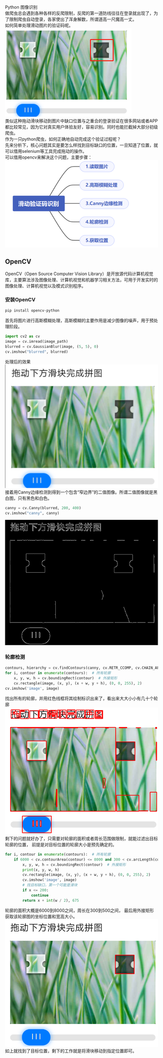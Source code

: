 Python 图像识别<br />做爬虫总会遇到各种各样的反爬限制，反爬的第一道防线往往在登录就出现了，为了限制爬虫自动登录，各家使出了浑身解数，所谓道高一尺魔高一丈。<br />如何简单处理滑动图片的验证码呢。<br />![](./img/1617074013191-bf310b4d-279e-4e98-921c-fc66050514c5.png)<br />类似这种拖动滑块移动到图片中缺口位置与之重合的登录验证在很多网站或者APP都比较常见，因为它对真实用户体验友好，容易识别。同时也能拦截掉大部分初级爬虫。<br />作为一只python爬虫，如何正确地自动完成这个验证过程呢？<br />先来分析下，核心问题其实是要怎么样找到目标缺口的位置，一旦知道了位置，就可以借用selenium等工具完成拖动的操作。<br />可以借用opencv来解决这个问题，主要步骤：<br />![](./img/1617074013242-16800a2d-3648-4b67-834a-3cf78acabdeb.png)
<a name="22BuZ"></a>
## OpenCV
OpenCV（Open Source Computer Vision Library）是开放源代码计算机视觉库，主要算法涉及图像处理、计算机视觉和机器学习相关方法，可用于开发实时的图像处理、计算机视觉以及模式识别程序。
<a name="9a2912c7"></a>
### 安装OpenCV
```bash
pip install opencv-python
```
首先将图片进行高斯模糊处理，高斯模糊的主要作用是减少图像的噪声，用于预处理阶段。
```python
import cv2 as cv
image = cv.imread(image_path)
blurred = cv.GaussianBlur(image, (5, 5), 0)
cv.imshow("blurred", blurred)
```
处理后的效果<br />![](./img/1617074013192-dac69a66-7670-4ae9-a1cf-52115b846cfb.png)<br />接着用Canny边缘检测到得到一个包含“窄边界”的二值图像。所谓二值图像就是黑白图，只有黑色和白色。
```python
canny = cv.Canny(blurred, 200, 400)
cv.imshow("canny", canny)
```
![](./img/1617074013276-f2d2b2c5-63a7-4a2e-9f04-3eeda5194966.png)
<a name="yF0tX"></a>
### 轮廓检测
```python
contours, hierarchy = cv.findContours(canny, cv.RETR_CCOMP, cv.CHAIN_APPROX_SIMPLE)
for i, contour in enumerate(contours):  # 所有轮廓
    x, y, w, h = cv.boundingRect(contour)  # 外接矩形
    cv.rectangle(image, (x, y), (x + w, y + h), (0, 0, 255), 2)
cv.imshow('image', image)
```
找出所有的轮廓，并用红色线框将其绘制标识出来了，看出来大大小小有几十个轮廓<br />![](./img/1617074013116-1d8e7afb-4176-49e5-9d8c-b4bc23ea2194.png)<br />剩下的问题就好办了，只需要对轮廓的面积或者周长范围做限制，就能过滤出目标轮廓的位置， 前提是对目标位置的轮廓大小是预先确定的。
```python
for i, contour in enumerate(contours):  # 所有轮廓
    if 6000 < cv.contourArea(contour) <= 8000 and 300 < cv.arcLength(contour, True) < 500:
        x, y, w, h = cv.boundingRect(contour)  # 外接矩形
        print(x, y, w, h)
        cv.rectangle(image, (x, y), (x + w, y + h), (0, 0, 255), 2)
        cv.imshow('image', image)
        # 找目标缺口，第一个可能是滑块
        if x <= 200:
            continue
        return x + int(w / 2), 675
```
轮廓的面积大概是6000到8000之间，周长在300到500之间， 最后用外接矩形获取该轮廓图的坐标位置和宽高大小。<br />![](./img/1617074013301-dfb406d3-ed43-4ba3-b6b0-e88dab5d0045.png)<br />如上就找到了目标位置，剩下的工作就是将滑块移动到指定位置即可。
